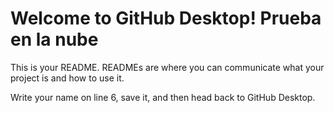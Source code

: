 # Welcome to GitHub Desktop! Prueba en la nube

This is your README. READMEs are where you can communicate what your project is and how to use it.

Write your name on line 6, save it, and then head back to GitHub Desktop.
